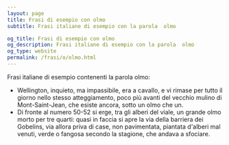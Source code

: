 ```yaml
---
layout: page
title: Frasi di esempio con olmo 
subtitle: Frasi italiane di esempio con la parola  olmo

og_title: Frasi di esempio con olmo 
og_description: Frasi italiane di esempio con la parola  olmo
og_type: website
permalink: /frasi/o/olmo.html
---
```


Frasi italiane di esempio contenenti la parola olmo:


- Wellington, inquieto, ma impassibile, era a cavallo, e vi rimase per tutto il giorno nello stesso atteggiamento, poco più avanti del vecchio mulino di Mont-Saint-Jean, che esiste ancora, sotto un olmo che un.
- Di fronte al numero 50-52 si erge, tra gli alberi del viale, un grande olmo morto per tre quarti: quasi in faccia si apre la via della barriera dei Gobelins, via allora priva di case, non pavimentata, piantata d'alberi mal venuti, verde o fangosa secondo la stagione, che andava a sfociare.
